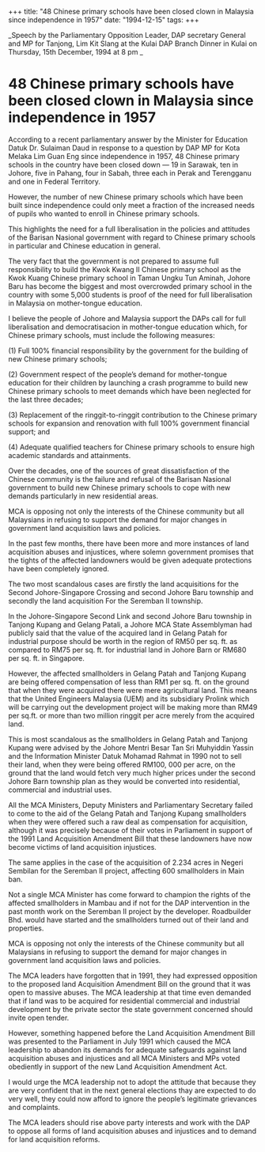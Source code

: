 +++ 
title: "48 Chinese primary schools have been closed clown in Malaysia since independence in 1957"
date: "1994-12-15"
tags:
+++

_Speech by the Parliamentary Opposition Leader, DAP secretary General and MP for Tanjong, Lim Kit Slang at the Kulai DAP Branch Dinner in Kulai on Thursday, 15th December, 1994 at 8 pm _

# 48 Chinese primary schools have been closed clown in Malaysia since independence in 1957 

According to a recent parliamentary answer by the Minister for Education Datuk Dr. Sulaiman Daud in response to a question by DAP MP for Kota Melaka Lim Guan Eng since independence in 1957, 48 Chinese primary schools in the country have been closed down — 19 in Sarawak, ten in Johore, five in Pahang, four in Sabah, three each in Perak and Terengganu and one in Federal Territory. </u>

However, the number of new Chinese primary schools which have been built since independence could only meet a fraction of the increased needs of pupils who wanted to enroll in Chinese primary schools. 

This highlights the need for a full liberalisation in the policies and attitudes of the Barisan Nasional government with regard to Chinese primary schools in particular and Chinese education in general. 

The very fact that the government is not prepared to assume full responsibility to build the Kwok Kwang II Chinese primary school as the Kwok Kuang Chinese primary school in Taman Ungku Tun Aminah, Johore Baru has become the biggest and most overcrowded primary school in the country with some 5,000 students is proof of the need for full liberalisation in Malaysia on mother-tongue education. 

I believe the people of Johore and Malaysia support the DAPs call for full liberalisation and democratisacion in mother-tongue education which, for Chinese primary schools, must include the following measures: 

(1) Full 100% financial responsibility by the government for the building of new Chinese primary schools; 

(2) Government respect of the people’s demand for mother-tongue education for their children by launching a crash programme to build new Chinese primary schools to meet demands which have been neglected for the last three decades; 

(3) Replacement of the ringgit-to-ringgit contribution to the Chinese primary schools for expansion and renovation with full 100% government financial support; and 

(4) Adequate qualified teachers for Chinese primary schools to ensure high academic standards and attainments. 

Over the decades, one of the sources of great dissatisfaction of the Chinese community is the failure and refusal of the Barisan Nasional government to build new Chinese primary schools to cope with new demands particularly in new residential areas. 

MCA is opposing not only the interests of the Chinese community but all Malaysians in refusing to support the demand for major changes in government land acquisition laws and policies.

In the past few months, there have been more and more instances of land acquisition abuses and injustices, where solemn government promises that the tights of the affected landowners would be given adequate protections have been completely ignored. 


The two most scandalous cases are firstly the land acquisitions for the Second Johore-Singapore Crossing and second Johore Baru township and secondly the land acquisition For the Seremban II township. 

In the Johore-Singapore Second Link and second Johore Baru township in Tanjong Kupang and Gelang Patali, a Johore MCA State Assemblyman had publicly said that the value of the acquired land in Gelang Patah for industrial purpose should be worth in the region of RM50 per sq. ft. as compared to RM75 per sq. ft. for industrial land in Johore Barn or RM680 per sq. ft. in Singapore. 

However, the affected smallholders in Gelang Patah and Tanjong Kupang are being offered compensation of less than RM1 per sq. ft. on the ground that when they were acquired there were mere agricultural land. This means that the United Engineers Malaysia (UEM) and its subsidiary Prolink which will be carrying out the development project will be making more than RM49 per sq.ft. or more than two million ringgit per acre merely from the acquired land. 

This is most scandalous as the smallholders in Gelang Patah and Tanjong Kupang were advised by the Johore Mentri Besar Tan Sri Muhyiddin Yassin and the Information Minister Datuk Mohamad Rahmat in 1990 not to sell their land, when they were being offered RM100, 000 per acre, on the ground that the land would fetch very much higher prices under the second Johore Barn township plan as they would be converted into residential, commercial and industrial uses. 

All the MCA Ministers, Deputy Ministers and Parliamentary Secretary failed to come to the aid of the Gelang Patah and Tanjong Kupang smallholders when they were offered such a raw deal as compensation for acquisition, although it was precisely because of their votes in Parliament in support of the 1991 Land Acquisition Amendment Bill that these landowners have now become victims of land acquisition injustices. 

The same applies in the case of the acquisition of 2.234 acres in Negeri Sembilan for the Seremban II project, affecting 600 smallholders in Main ban. 

Not a single MCA Minister has come forward to champion the rights of the affected smallholders in Mambau and if not for the DAP intervention in the past month work on the Seremban II project by the developer. Roadbuilder Bhd. would have started and the smallholders turned out of their land and properties. 

MCA is opposing not only the interests of the Chinese community but all Malaysians in refusing to support the demand for major changes in government land acquisition laws and policies. 

The MCA leaders have forgotten that in 1991, they had expressed opposition to the proposed land Acquisition Amendment Bill on the ground that it was open to massive abuses. The MCA leadership at that time even demanded that if land was to be acquired for residential commercial and industrial development by the private sector the state government concerned should invite open tender. 

However, something happened before the Land Acquisition Amendment Bill was presented to the Parliament in July 1991 which caused the MCA leadership to abandon its demands for adequate safeguards against land acquisition abuses and injustices and all MCA Ministers and MPs voted obediently in support of the new Land Acquisition Amendment Act. 

I would urge the MCA leadership not to adopt the attitude that because they are very confident that in the next general elections thay are expected to do very well, they could now afford to ignore the people’s legitimate grievances and complaints. 

The MCA leaders should rise above party interests and work with the DAP to oppose all forms of land acquisition abuses and injustices and to demand for land acquisition reforms. 
 
